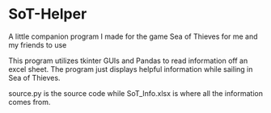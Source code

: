 # SoT-Helper
A little companion program I made for the game Sea of Thieves for me and my friends to use

This program utilizes tkinter GUIs and Pandas to read information off an excel sheet. 
The program just displays helpful information while sailing in Sea of Thieves. 

source.py is the source code while SoT_Info.xlsx is where all the information comes from.
